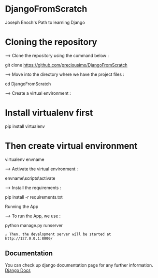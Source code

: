 # DjangoFromScratch
Joseph Enoch's Path to learning Django

# Cloning the repository

--> Clone the repository using the command below :

git clone https://github.com/preciousimo/DjangoFromScratch

--> Move into the directory where we have the project files :

cd DjangoFromScratch

--> Create a virtual environment :

# Install virtualenv first
pip install virtualenv

# Then create virtual environment
virtualenv envname

--> Activate the virtual environment :

envname\scripts\activate

--> Install the requirements :

pip install -r requirements.txt

Running the App

--> To run the App, we use :

python manage.py runserver

    ⚠ Then, the development server will be started at http://127.0.0.1:8000/

## Documentation

You can check up django documentation page for any further information.
[Django Docs](https://docs.djangoproject.com/en/4.0/)
